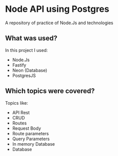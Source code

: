# Node API using Postgres
A repository of practice of Node.Js and technologies

## What was used?
In this project I used:

- Node.Js
- Fastify
- Neon (Database)
- PostgresJS

## Which topics were covered?
Topics like: 

- API Rest
- CRUD
- Routes
- Request Body
- Route parameters
- Query Parameters
- In memory Database
- Database

